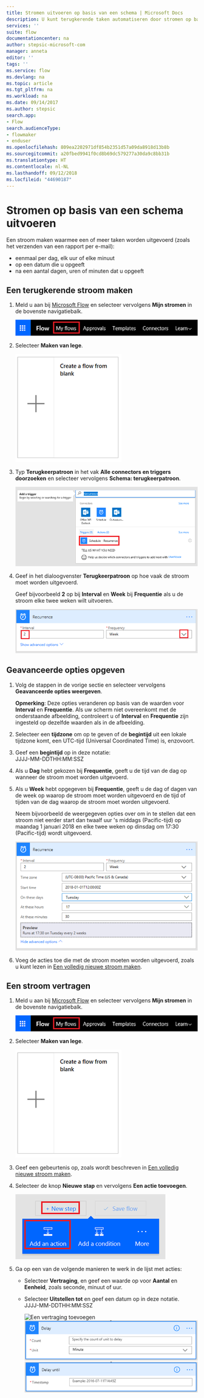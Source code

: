```yaml
---
title: Stromen uitvoeren op basis van een schema | Microsoft Docs
description: U kunt terugkerende taken automatiseren door stromen op basis van een schema uit te voeren, bijvoorbeeld elke dag of elk uur.
services: ''
suite: flow
documentationcenter: na
author: stepsic-microsoft-com
manager: anneta
editor: ''
tags: ''
ms.service: flow
ms.devlang: na
ms.topic: article
ms.tgt_pltfrm: na
ms.workload: na
ms.date: 09/14/2017
ms.author: stepsic
search.app:
- Flow
search.audienceType:
- flowmaker
- enduser
ms.openlocfilehash: 809ea2202971df854b2351d57a09da8918d13b8b
ms.sourcegitcommit: a20fbed9941f0cd8b69dc579277a30da9c8bb31b
ms.translationtype: HT
ms.contentlocale: nl-NL
ms.lasthandoff: 09/12/2018
ms.locfileid: "44690187"
---
```

# <a name="run-flows-on-a-schedule"></a>Stromen op basis van een schema uitvoeren
Een stroom maken waarmee een of meer taken worden uitgevoerd (zoals het verzenden van een rapport per e-mail):

* eenmaal per dag, elk uur of elke minuut
* op een datum die u opgeeft
* na een aantal dagen, uren of minuten dat u opgeeft

## <a name="create-a-recurring-flow"></a>Een terugkerende stroom maken
1. Meld u aan bij [Microsoft Flow](https://flow.microsoft.com) en selecteer vervolgens **Mijn stromen** in de bovenste navigatiebalk.
   
    ![De optie Mijn stromen](./media/run-scheduled-tasks/create-flow.png)
2. Selecteer **Maken van lege**.
   
    ![Een volledig nieuwe stroom maken](./media/run-scheduled-tasks/create-from-blank.png)
3. Typ **Terugkeerpatroon** in het vak **Alle connectors en triggers doorzoeken** en selecteer vervolgens **Schema: terugkeerpatroon**.
   
    ![Trigger voor terugkeerpatroon vinden](./media/run-scheduled-tasks/select-recurrence.png)
4. Geef in het dialoogvenster **Terugkeerpatroon** op hoe vaak de stroom moet worden uitgevoerd.
   
    Geef bijvoorbeeld **2** op bij **Interval** en **Week** bij **Frequentie** als u de stroom elke twee weken wilt uitvoeren.
   
    ![Terugkeerpatroon opgeven](./media/run-scheduled-tasks/specify-recurrence.png)

## <a name="specify-advanced-options"></a>Geavanceerde opties opgeven
1. Volg de stappen in de vorige sectie en selecteer vervolgens **Geavanceerde opties weergeven**.
   
    **Opmerking**: Deze opties veranderen op basis van de waarden voor **Interval** en **Frequentie**. Als uw scherm niet overeenkomt met de onderstaande afbeelding, controleert u of **Interval** en **Frequentie** zijn ingesteld op dezelfde waarden als in de afbeelding.
2. Selecteer een **tijdzone** om op te geven of de **begintijd** uit een lokale tijdzone komt, een UTC-tijd (Universal Coordinated Time) is, enzovoort.
3. Geef een **begintijd** op in deze notatie:
   <br>JJJJ-MM-DDTHH:MM:SSZ
4. Als u **Dag** hebt gekozen bij **Frequentie**, geeft u de tijd van de dag op wanneer de stroom moet worden uitgevoerd.
5. Als u **Week** hebt opgegeven bij **Frequentie**, geeft u de dag of dagen van de week op waarop de stroom moet worden uitgevoerd en de tijd of tijden van de dag waarop de stroom moet worden uitgevoerd.
   
    Neem bijvoorbeeld de weergegeven opties over om in te stellen dat een stroom niet eerder start dan twaalf uur 's middags (Pacific-tijd) op maandag 1 januari 2018 en elke twee weken op dinsdag om 17:30 (Pacific-tijd) wordt uitgevoerd.
   
    ![Geavanceerde opties opgeven](./media/run-scheduled-tasks/advanced-options.png)
6. Voeg de acties toe die met de stroom moeten worden uitgevoerd, zoals u kunt lezen in [Een volledig nieuwe stroom maken](get-started-logic-flow.md).

## <a name="delay-a-flow"></a>Een stroom vertragen
1. Meld u aan bij [Microsoft Flow](https://flow.microsoft.com) en selecteer vervolgens **Mijn stromen** in de bovenste navigatiebalk.
   
    ![Een volledig nieuwe stroom maken](./media/run-scheduled-tasks/create-flow.png)
2. Selecteer **Maken van lege**.
   
    ![Een volledig nieuwe stroom maken](./media/run-scheduled-tasks/create-from-blank.png)
3. Geef een gebeurtenis op, zoals wordt beschreven in [Een volledig nieuwe stroom maken](get-started-logic-flow.md).
4. Selecteer de knop **Nieuwe stap** en vervolgens **Een actie toevoegen**.
   
    ![Optie voor het toevoegen van een actie aan een stroom](./media/run-scheduled-tasks/add-action.png)
5. Ga op een van de volgende manieren te werk in de lijst met acties:
   
   * Selecteer **Vertraging**, en geef een waarde op voor **Aantal** en **Eenheid**, zoals seconde, minuut of uur.
   * Selecteer **Uitstellen tot** en geef een datum op in deze notatie.<br>JJJJ-MM-DDTHH:MM:SSZ
     
     ![Een vertraging toevoegen](./media/run-scheduled-tasks/add-delay.png)
     ![Een vertraging opgeven in tijdseenheden](./media/run-scheduled-tasks/delay.png)
     ![Vertraging tot een bepaald moment opgeven](./media/run-scheduled-tasks/delay-until.png)

